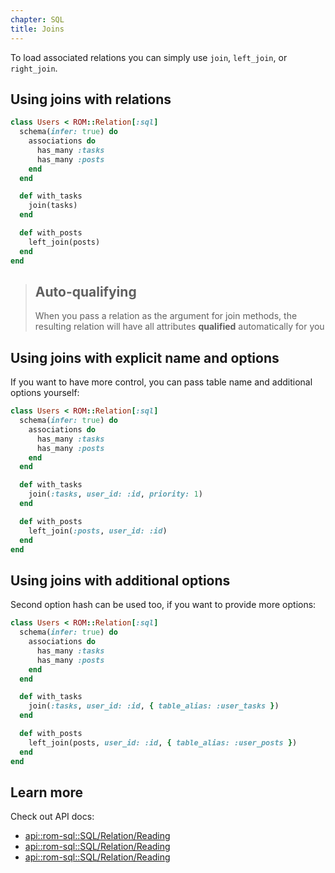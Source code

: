 ```yaml
---
chapter: SQL
title: Joins
---
```


To load associated relations you can simply use `join`, `left_join`, or `right_join`.

## Using joins with relations

``` ruby
class Users < ROM::Relation[:sql]
  schema(infer: true) do
    associations do
      has_many :tasks
      has_many :posts
    end
  end

  def with_tasks
    join(tasks)
  end

  def with_posts
    left_join(posts)
  end
end
```

> ## Auto-qualifying
> When you pass a relation as the argument for join methods, the resulting relation
> will have all attributes **qualified** automatically for you

## Using joins with explicit name and options

If you want to have more control, you can pass table name and additional options yourself:

``` ruby
class Users < ROM::Relation[:sql]
  schema(infer: true) do
    associations do
      has_many :tasks
      has_many :posts
    end
  end

  def with_tasks
    join(:tasks, user_id: :id, priority: 1)
  end

  def with_posts
    left_join(:posts, user_id: :id)
  end
end
```

## Using joins with additional options

Second option hash can be used too, if you want to provide more options:

``` ruby
class Users < ROM::Relation[:sql]
  schema(infer: true) do
    associations do
      has_many :tasks
      has_many :posts
    end
  end

  def with_tasks
    join(:tasks, user_id: :id, { table_alias: :user_tasks })
  end

  def with_posts
    left_join(posts, user_id: :id, { table_alias: :user_posts })
  end
end
```

## Learn more

Check out API docs:

* [api::rom-sql::SQL/Relation/Reading](#join)
* [api::rom-sql::SQL/Relation/Reading](#left_join)
* [api::rom-sql::SQL/Relation/Reading](#right_join)
